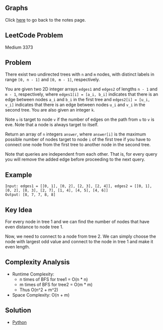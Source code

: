 ## Graphs
Click [here](../notes.md) to go back to the notes page.

## LeetCode Problem
Medium 3373

## Problem
There exist two undirected trees with `n` and `m` nodes, with distinct labels in range `[0, n - 1]` and `[0, m - 1]`, respectively.

You are given two 2D integer arrays `edges1` and `edges2` of lengths `n - 1` and `m - 1`, respectively, where `edges1[i] = [a_i, b_i]` indicates that there is an edge between nodes `a_i` and `b_i` in the first tree and `edges2[i] = [u_i, v_i]` indicates that there is an edge between nodes `u_i` and `v_i` in the second tree. You are also given an integer `k`.

Note `u` is target to node `v` if the number of edges on the path from `u` to `v` is eve. Note that a node is always target to itself.

Return an array of `n` integers `answer`, where `answer[i]` is the maximum possible number of nodes target to node `i` of the first tree if you have to connect one node from the first tree to another node in the second tree.

Note that queries are independent from each other. That is, for every query you will remove the added edge before proceeding to the next query.

## Example
```
Input: edges1 = [[0, 1], [0, 2], [2, 3], [2, 4]], edges2 = [[0, 1], [0, 2], [0, 3], [2, 7], [1, 4], [4, 5], [4, 6]]
Output: [8, 7, 7, 8, 8]
```

## Key Idea
For every node in tree 1 and we can find the number of nodes that have even distance to node tree 1.

Now, we need to connect to a node from tree 2. We can simply choose the node with largest odd value and connect to the node in tree 1 and make it even length.

## Complexity Analysis
- Runtime Complexity:
    - n times of BFS for tree1 = O(n * n)
    - m times of BFS for tree2 = O(m * m)
    - Thus O(n^2 + m^2)
- Space Complexity: O(n + m)

## Solution
- [Python](./solution.py)
